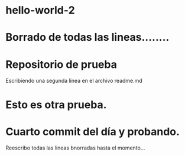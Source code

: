 # hello-world-2


# Borrado de todas las lineas........

# Repositorio de prueba
Escribiendo una segunda linea en el archivo readme.md


# Esto es otra prueba.


# Cuarto commit del día y probando. 
Reescribo todas las lineas bnorradas hasta el momento...
